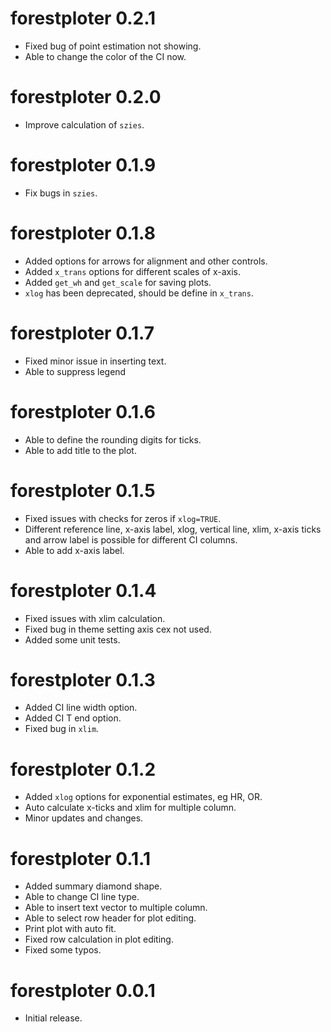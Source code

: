 # forestploter 0.2.1

* Fixed bug of point estimation not showing.
* Able to change the color of the CI now.

# forestploter 0.2.0

* Improve calculation of `szies`.

# forestploter 0.1.9

* Fix bugs in `szies`.

# forestploter 0.1.8

* Added options for arrows for alignment and other controls.
* Added `x_trans` options for different scales of x-axis.
* Added `get_wh` and `get_scale` for saving plots.
* `xlog` has been deprecated, should be define in `x_trans`.

# forestploter 0.1.7

* Fixed minor issue in inserting text.
* Able to suppress legend

# forestploter 0.1.6

* Able to define the rounding digits for ticks.
* Able to add title to the plot.

# forestploter 0.1.5

* Fixed issues with checks for zeros if `xlog=TRUE`.
* Different reference line, x-axis label, xlog, vertical line, xlim, x-axis ticks and arrow label is possible for different CI columns.
* Able to add x-axis label.

# forestploter 0.1.4

* Fixed issues with xlim calculation.
* Fixed bug in theme setting axis cex not used.
* Added some unit tests.

# forestploter 0.1.3

* Added CI line width option.
* Added CI T end option.
* Fixed bug in `xlim`.

# forestploter 0.1.2

* Added `xlog` options for exponential estimates, eg HR, OR.
* Auto calculate x-ticks and xlim for multiple column.
* Minor updates and changes.

# forestploter 0.1.1

* Added summary diamond shape.
* Able to change CI line type.
* Able to insert text vector to multiple column.
* Able to select row header for plot editing.
* Print plot with auto fit.
* Fixed row calculation in plot editing.
* Fixed some typos.

# forestploter 0.0.1

* Initial release.

